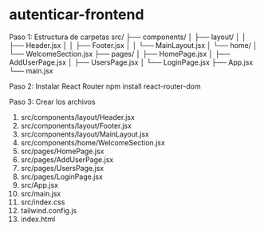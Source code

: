 # autenticar-frontend
 Paso 1: Estructura de carpetas
 src/
├── components/
│   ├── layout/
│   │   ├── Header.jsx
│   │   ├── Footer.jsx
│   │   └── MainLayout.jsx
│   └── home/
│       └── WelcomeSection.jsx
├── pages/
│   ├── HomePage.jsx
│   ├── AddUserPage.jsx
│   ├── UsersPage.jsx
│   └── LoginPage.jsx
├── App.jsx
└── main.jsx

Paso 2: Instalar React Router
npm install react-router-dom

Paso 3: Crear los archivos

1. src/components/layout/Header.jsx
2. src/components/layout/Footer.jsx
3. src/components/layout/MainLayout.jsx
4. src/components/home/WelcomeSection.jsx
5. src/pages/HomePage.jsx
6. src/pages/AddUserPage.jsx
7. src/pages/UsersPage.jsx
8. src/pages/LoginPage.jsx
9. src/App.jsx
10. src/main.jsx
11. src/index.css
12. tailwind.config.js
13. index.html
